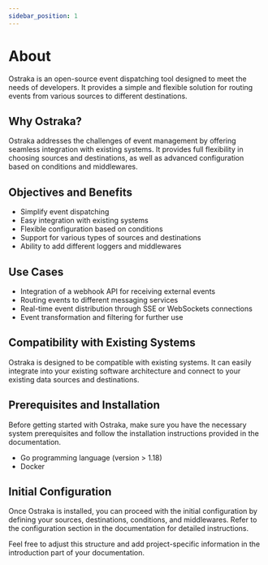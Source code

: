 ```yaml
---
sidebar_position: 1
---
```


# About

Ostraka is an open-source event dispatching tool designed to meet the needs of developers. It provides a simple and flexible solution for routing events from various sources to different destinations.

## Why Ostraka?
Ostraka addresses the challenges of event management by offering seamless integration with existing systems. It provides full flexibility in choosing sources and destinations, as well as advanced configuration based on conditions and middlewares.

## Objectives and Benefits

- Simplify event dispatching
- Easy integration with existing systems
- Flexible configuration based on conditions
- Support for various types of sources and destinations
- Ability to add different loggers and middlewares

## Use Cases

- Integration of a webhook API for receiving external events
- Routing events to different messaging services
- Real-time event distribution through SSE or WebSockets connections
- Event transformation and filtering for further use

## Compatibility with Existing Systems

Ostraka is designed to be compatible with existing systems. It can easily integrate into your existing software architecture and connect to your existing data sources and destinations.

## Prerequisites and Installation

Before getting started with Ostraka, make sure you have the necessary system prerequisites and follow the installation instructions provided in the documentation.

- Go programming language (version > 1.18)
- Docker

## Initial Configuration
Once Ostraka is installed, you can proceed with the initial configuration by defining your sources, destinations, conditions, and middlewares. Refer to the configuration section in the documentation for detailed instructions.

Feel free to adjust this structure and add project-specific information in the introduction part of your documentation.